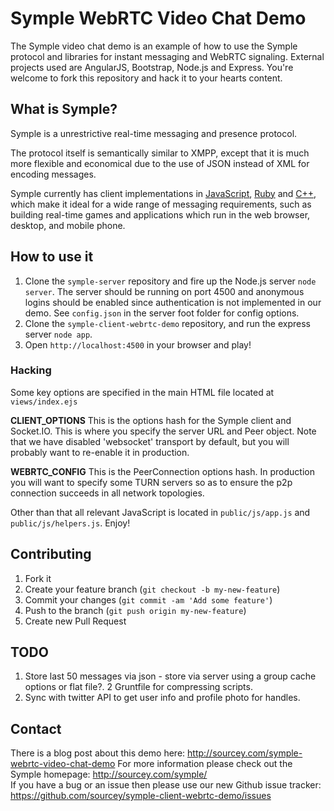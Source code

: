 # Symple WebRTC Video Chat Demo

The Symple video chat demo is an example of how to use the Symple protocol and libraries for instant messaging and WebRTC signaling. External projects used are AngularJS, Bootstrap, Node.js and Express. You're welcome to fork this repository and hack it to your hearts content.

## What is Symple?

Symple is a unrestrictive real-time messaging and presence protocol. 

The protocol itself is semantically similar to XMPP, except that it is much more flexible and economical due to the use of JSON instead of XML for encoding messages. 

Symple currently has client implementations in [JavaScript](https://github.com/sourcey/symple-client), [Ruby](https://github.com/sourcey/symple-client-ruby) and [C++](https://github.com/sourcey/libsourcey/tree/master/src/symple), which make it ideal for a wide range of messaging requirements, such as building real-time games and applications which run in the web browser, desktop, and mobile phone.

## How to use it

1. Clone the `symple-server` repository and fire up the Node.js server `node server`. The server should be running on port 4500 and anonymous logins should be enabled since authentication is not implemented in our demo. See `config.json` in the server foot folder for config options.
2. Clone the `symple-client-webrtc-demo` repository, and run the express server `node app`.  
3. Open `http://localhost:4500` in your browser and play!

### Hacking

Some key options are specified in the main HTML file located at `views/index.ejs`

**CLIENT_OPTIONS** This is the options hash for the Symple client and Socket.IO. This is where you specify the server URL and Peer object. Note that we have disabled 'websocket' transport by default, but you will probably want to re-enable it in production.

**WEBRTC_CONFIG** This is the PeerConnection options hash. In production you will want to specify some TURN servers so as to ensure the p2p connection succeeds in all network topologies.

Other than that all relevant JavaScript is located in `public/js/app.js` and `public/js/helpers.js`. Enjoy!

## Contributing

1. Fork it
2. Create your feature branch (`git checkout -b my-new-feature`)
3. Commit your changes (`git commit -am 'Add some feature'`)
4. Push to the branch (`git push origin my-new-feature`)
5. Create new Pull Request

## TODO

1. Store last 50 messages via json - store via server using a group cache options or flat file?.
2  Gruntfile for compressing scripts.
3. Sync with twitter API to get user info and profile photo for handles.

## Contact

There is a blog post about this demo here: http://sourcey.com/symple-webrtc-video-chat-demo
For more information please check out the Symple homepage: http://sourcey.com/symple/  
If you have a bug or an issue then please use our new Github issue tracker: https://github.com/sourcey/symple-client-webrtc-demo/issues

